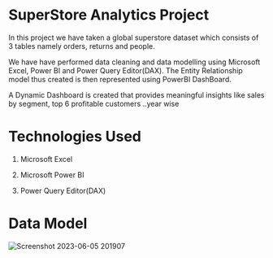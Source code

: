 # SuperStore Analytics Project

In this project we have taken a global superstore dataset which consists of 3 tables namely orders, returns and people.

We have have performed data cleaning and data modelling using Microsoft Excel, Power BI and Power Query Editor(DAX).
The Entity Relationship model thus created is then represented using PowerBI DashBoard.

A Dynamic Dashboard is created that provides meaningful insights like sales by segment, top 6 profitable customers ..year wise

# Technologies Used
 1) Microsoft Excel
  
 2) Microsoft Power BI
  
 3) Power Query Editor(DAX)


# Data Model
![Screenshot 2023-06-05 201907](https://github.com/QuintK2000/Data_Analytics_Project/assets/97881829/a6c728ee-15c2-4478-b2d9-4a7be80c3acd)
